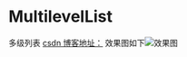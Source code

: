 # MultilevelList
多级列表
[csdn 博客地址：](https://blog.csdn.net/xu_coding/article/details/81490297)
效果图如下![效果图](https://img-blog.csdn.net/20180807223008946?watermark/2/text/aHR0cHM6Ly9ibG9nLmNzZG4ubmV0L3h1X2NvZGluZw==/font/5a6L5L2T/fontsize/400/fill/I0JBQkFCMA==/dissolve/70)  
